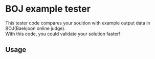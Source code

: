 # BOJ example tester
This tester code compares your soultion with example output data in BOJ(Baekjoon online judge).<br>
With this code, you could validate your solution faster!
## Usage
